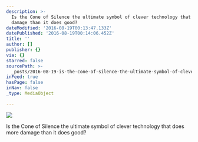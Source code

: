 ```yaml
---
description: >-
  Is the Cone of Silence the ultimate symbol of clever technology that does more
  damage than it does good?
dateModified: '2016-08-19T00:13:47.133Z'
datePublished: '2016-08-19T00:14:06.452Z'
title: ''
author: []
publisher: {}
via: {}
starred: false
sourcePath: >-
  _posts/2016-08-19-is-the-cone-of-silence-the-ultimate-symbol-of-clever-technol.md
inFeed: true
hasPage: false
inNav: false
_type: MediaObject

---
```

![](https://the-grid-user-content.s3-us-west-2.amazonaws.com/2001eb99-712e-4b1c-9338-eec02730f3b5.jpg)

Is the Cone of Silence the ultimate symbol of clever technology that does more damage than it does good?